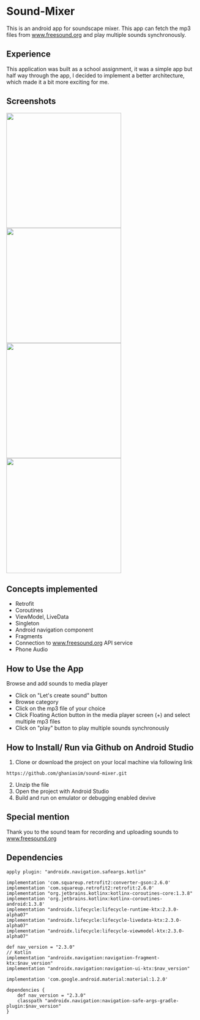 # Sound-Mixer
This is an android app for soundscape mixer. This app can fetch the mp3 files from www.freesound.org and play multiple sounds synchronously.

## Experience
This application was built as a school assignment, it was a simple app but half way through the app, I decided to implement a better architecture, which made it a bit more exciting for me.

## Screenshots

<image src="screenshots/one.png" width=300>    <image src="screenshots/two.png" width=300>
    <image src="screenshots/three.png" width=300>  <image src="screenshots/four.png" width=300>
      
## Concepts implemented

- Retrofit
- Coroutines
- ViewModel, LiveData
- Singleton
- Android navigation component
- Fragments
- Connection to www.freesound.org API service
- Phone Audio

## How to Use the App 

Browse and add sounds to media player
- Click on "Let's create sound" button
- Browse category
- Click on the mp3 file of your choice
- Click Floating Action button in the media player screen (+) and select multiple mp3 files
- Click on "play" button to play multiple sounds synchronously

## How to Install/ Run via Github on Android Studio 

1. Clone or download the project on your local machine via following link
```
https://github.com/ghaniasim/sound-mixer.git
```
2. Unzip the file
3. Open the project with Android Studio
4. Build and run on emulator or debugging enabled devive

## Special mention 
Thank you to the sound team for recording and uploading sounds to www.freesound.org

## Dependencies

```
apply plugin: "androidx.navigation.safeargs.kotlin"

implementation 'com.squareup.retrofit2:converter-gson:2.6.0'
implementation 'com.squareup.retrofit2:retrofit:2.6.0'
implementation "org.jetbrains.kotlinx:kotlinx-coroutines-core:1.3.8"
implementation 'org.jetbrains.kotlinx:kotlinx-coroutines-android:1.3.8'
implementation "androidx.lifecycle:lifecycle-runtime-ktx:2.3.0-alpha07"
implementation "androidx.lifecycle:lifecycle-livedata-ktx:2.3.0-alpha07"
implementation "androidx.lifecycle:lifecycle-viewmodel-ktx:2.3.0-alpha07"

def nav_version = "2.3.0"
// Kotlin
implementation "androidx.navigation:navigation-fragment-ktx:$nav_version"
implementation "androidx.navigation:navigation-ui-ktx:$nav_version"

implementation 'com.google.android.material:material:1.2.0'
```

```
dependencies {
    def nav_version = "2.3.0"
    classpath "androidx.navigation:navigation-safe-args-gradle-plugin:$nav_version"
}
